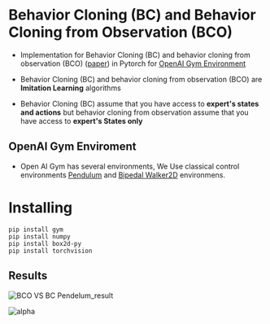# Behavior Cloning (BC) and Behavior Cloning from Observation (BCO)

- Implementation for Behavior Cloning (BC) and behavior cloning from observation (BCO) ([paper](https://arxiv.org/abs/1805.01954v2)) in Pytorch for [OpenAI Gym Environment](https://gym.openai.com/)

- Behavior Cloning (BC) and behavior cloning from observation (BCO) are **Imitation Learning** algorithms 

- Behavior Cloning (BC) assume that you have access to **expert's states and actions** but behavior cloning  from observation assume that you have access to **expert's States only**


## OpenAI Gym Enviroment
- Open AI Gym has several environments, We Use classical control environments [Pendulum](https://github.com/openai/gym/wiki/Pendulum-v0) and [Bipedal Walker2D](https://github.com/openai/gym/wiki/BipedalWalker-v2) environmens.

# Installing

```
pip install gym
pip install numpy
pip install box2d-py
pip install torchvision
```

## Results
![BCO VS BC Pendelum_result](https://github.com/montaserFath/BCO/blob/master/results/Scaled%20Performance%20BC%20VS%20BCO%20in%20Walker%20v2.png)

![alpha](https://github.com/montaserFath/BCO/blob/master/results/alpha%20v2.png)
